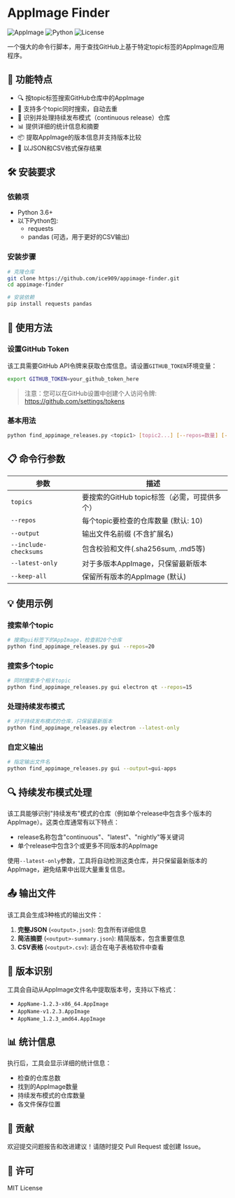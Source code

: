 # AppImage Finder

![AppImage](https://img.shields.io/badge/AppImage-Finder-blue)
![Python](https://img.shields.io/badge/Python-3.6+-green)
![License](https://img.shields.io/badge/License-MIT-orange)

一个强大的命令行脚本，用于查找GitHub上基于特定topic标签的AppImage应用程序。

## 📝 功能特点

- 🔍 按topic标签搜索GitHub仓库中的AppImage
- 🔄 支持多个topic同时搜索，自动去重
- 🚀 识别并处理持续发布模式（continuous release）仓库
- 📊 提供详细的统计信息和摘要
- 📦 提取AppImage的版本信息并支持版本比较
- 💾 以JSON和CSV格式保存结果

## 🛠️ 安装要求

### 依赖项

- Python 3.6+
- 以下Python包:
  - requests
  - pandas (可选，用于更好的CSV输出)

### 安装步骤

```bash
# 克隆仓库
git clone https://github.com/ice909/appimage-finder.git
cd appimage-finder

# 安装依赖
pip install requests pandas
```

## 🚀 使用方法

### 设置GitHub Token

该工具需要GitHub API令牌来获取仓库信息。请设置`GITHUB_TOKEN`环境变量：

```bash
export GITHUB_TOKEN=your_github_token_here
```

> 注意：您可以在GitHub设置中创建个人访问令牌: https://github.com/settings/tokens

### 基本用法

```bash
python find_appimage_releases.py <topic1> [topic2...] [--repos=数量] [--output=文件名] [--latest-only]
```

## 📋 命令行参数

| 参数 | 描述 |
|------|------|
| `topics` | 要搜索的GitHub topic标签（必需，可提供多个） |
| `--repos` | 每个topic要检查的仓库数量 (默认: 10) |
| `--output` | 输出文件名前缀 (不含扩展名) |
| `--include-checksums` | 包含校验和文件(.sha256sum, .md5等) |
| `--latest-only` | 对于多版本AppImage，只保留最新版本 |
| `--keep-all` | 保留所有版本的AppImage (默认) |

## 💡 使用示例

### 搜索单个topic

```bash
# 搜索gui标签下的AppImage，检查前20个仓库
python find_appimage_releases.py gui --repos=20
```

### 搜索多个topic

```bash
# 同时搜索多个相关topic
python find_appimage_releases.py gui electron qt --repos=15
```

### 处理持续发布模式

```bash
# 对于持续发布模式的仓库，只保留最新版本
python find_appimage_releases.py electron --latest-only
```

### 自定义输出

```bash
# 指定输出文件名
python find_appimage_releases.py gui --output=gui-apps
```

## 🔍 持续发布模式处理

该工具能够识别"持续发布"模式的仓库（例如单个release中包含多个版本的AppImage）。这类仓库通常有以下特点：

- release名称包含"continuous"、"latest"、"nightly"等关键词
- 单个release中包含3个或更多不同版本的AppImage

使用`--latest-only`参数，工具将自动检测这类仓库，并只保留最新版本的AppImage，避免结果中出现大量重复信息。

## 📤 输出文件

该工具会生成3种格式的输出文件：

1. **完整JSON** (`<output>.json`): 包含所有详细信息
2. **简洁摘要** (`<output>-summary.json`): 精简版本，包含重要信息
3. **CSV表格** (`<output>.csv`): 适合在电子表格软件中查看

## 🔄 版本识别

工具会自动从AppImage文件名中提取版本号，支持以下格式：

- `AppName-1.2.3-x86_64.AppImage`
- `AppName-v1.2.3.AppImage`
- `AppName_1.2.3_amd64.AppImage`

## 📊 统计信息

执行后，工具会显示详细的统计信息：

- 检查的仓库总数
- 找到的AppImage数量
- 持续发布模式的仓库数量
- 各文件保存位置

## 🤝 贡献

欢迎提交问题报告和改进建议！请随时提交 Pull Request 或创建 Issue。

## 📜 许可

MIT License